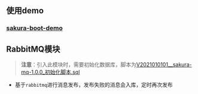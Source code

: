 ## 使用demo

### [sakura-boot-demo](https://github.com/yanjingfan/sakura-boot-demo)

## 

## RabbitMQ模块

>  **注意**：引入此模块时，需要初始化数据库，脚本为[V2021010101__sakura-mq-1.0.0_初始化脚本.sql](https://github.com/yanjingfan/sakura-boot-demo/blob/master/web/src/main/resources/db/migration/V2021010101__sakura-mq-1.0.0_%E5%88%9D%E5%A7%8B%E5%8C%96%E8%84%9A%E6%9C%AC.sql)

+ 基于`rabbitmq`进行消息发布，发布失败的消息会入库，定时再次发布
